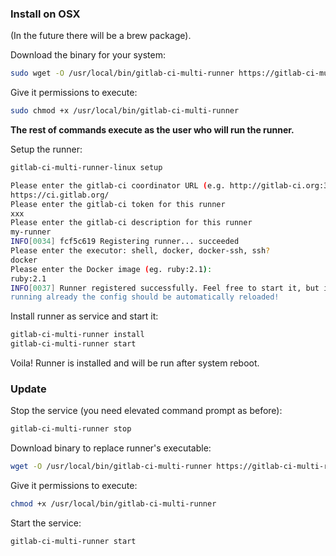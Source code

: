 ### Install on OSX

(In the future there will be a brew package).

Download the binary for your system:

```bash
sudo wget -O /usr/local/bin/gitlab-ci-multi-runner https://gitlab-ci-multi-runner-downloads.s3.amazonaws.com/latest/binaries/gitlab-ci-multi-runner-darwin-amd64
```

Give it permissions to execute:

```bash
sudo chmod +x /usr/local/bin/gitlab-ci-multi-runner
```

**The rest of commands execute as the user who will run the runner.**

Setup the runner:
```bash
gitlab-ci-multi-runner-linux setup

Please enter the gitlab-ci coordinator URL (e.g. http://gitlab-ci.org:3000/ )
https://ci.gitlab.org/
Please enter the gitlab-ci token for this runner
xxx
Please enter the gitlab-ci description for this runner
my-runner
INFO[0034] fcf5c619 Registering runner... succeeded
Please enter the executor: shell, docker, docker-ssh, ssh?
docker
Please enter the Docker image (eg. ruby:2.1):
ruby:2.1
INFO[0037] Runner registered successfully. Feel free to start it, but if it's
running already the config should be automatically reloaded!
```

Install runner as service and start it:

```bash
gitlab-ci-multi-runner install
gitlab-ci-multi-runner start
```

Voila! Runner is installed and will be run after system reboot.

### Update

Stop the service (you need elevated command prompt as before):

```bash
gitlab-ci-multi-runner stop
```

Download binary to replace runner's executable:

```bash
wget -O /usr/local/bin/gitlab-ci-multi-runner https://gitlab-ci-multi-runner-downloads.s3.amazonaws.com/latest/binaries/gitlab-ci-multi-runner-darwin-amd64
```

Give it permissions to execute:

```bash
chmod +x /usr/local/bin/gitlab-ci-multi-runner
```

Start the service:

```bash
gitlab-ci-multi-runner start
```
